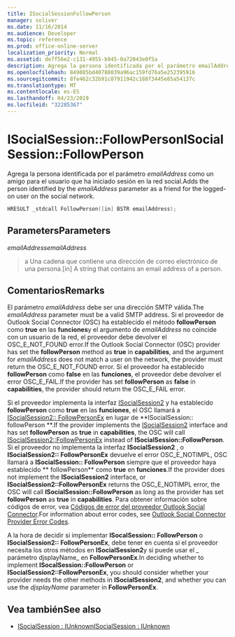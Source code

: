 ```yaml
---
title: ISocialSessionFollowPerson
manager: soliver
ms.date: 11/16/2014
ms.audience: Developer
ms.topic: reference
ms.prod: office-online-server
localization_priority: Normal
ms.assetid: de7f56e2-c131-4955-b945-0a72043e0f5a
description: Agrega la persona identificada por el parámetro emailAddress como un amigo para el usuario que ha iniciado sesión en la red social.
ms.openlocfilehash: 849085bd40788039a96ac159fd76a5e252395916
ms.sourcegitcommit: 8fe462c32b91c87911942c188f3445e85a54137c
ms.translationtype: MT
ms.contentlocale: es-ES
ms.lasthandoff: 04/23/2019
ms.locfileid: "32285367"
---
```

# <a name="isocialsessionfollowperson"></a><span data-ttu-id="0d2de-103">ISocialSession::FollowPerson</span><span class="sxs-lookup"><span data-stu-id="0d2de-103">ISocialSession::FollowPerson</span></span>

<span data-ttu-id="0d2de-104">Agrega la persona identificada por el parámetro _emailAddress_ como un amigo para el usuario que ha iniciado sesión en la red social.</span><span class="sxs-lookup"><span data-stu-id="0d2de-104">Adds the person identified by the  _emailAddress_ parameter as a friend for the logged-on user on the social network.</span></span> 
  
```cpp
HRESULT _stdcall FollowPerson([in] BSTR emailAddress);
```

## <a name="parameters"></a><span data-ttu-id="0d2de-105">Parameters</span><span class="sxs-lookup"><span data-stu-id="0d2de-105">Parameters</span></span>

<span data-ttu-id="0d2de-106">_emailAddress_</span><span class="sxs-lookup"><span data-stu-id="0d2de-106">_emailAddress_</span></span>
  
> <span data-ttu-id="0d2de-107">a Una cadena que contiene una dirección de correo electrónico de una persona.</span><span class="sxs-lookup"><span data-stu-id="0d2de-107">[in] A string that contains an email address of a person.</span></span>
    
## <a name="remarks"></a><span data-ttu-id="0d2de-108">Comentarios</span><span class="sxs-lookup"><span data-stu-id="0d2de-108">Remarks</span></span>

<span data-ttu-id="0d2de-109">El parámetro _emailAddress_ debe ser una dirección SMTP válida.</span><span class="sxs-lookup"><span data-stu-id="0d2de-109">The  _emailAddress_ parameter must be a valid SMTP address.</span></span> <span data-ttu-id="0d2de-110">Si el proveedor de Outlook Social Connector (OSC) ha establecido el método **followPerson** como **true** en las **funciones**y el argumento de _emailAddress_ no coincide con un usuario de la red, el proveedor debe devolver el OSC_E_NOT_FOUND error.</span><span class="sxs-lookup"><span data-stu-id="0d2de-110">If the Outlook Social Connector (OSC) provider has set the **followPerson** method as **true** in **capabilities**, and the argument for  _emailAddress_ does not match a user on the network, the provider must return the OSC_E_NOT_FOUND error.</span></span> <span data-ttu-id="0d2de-111">Si el proveedor ha establecido **followPerson** como **false** en las **funciones**, el proveedor debe devolver el error OSC_E_FAIL.</span><span class="sxs-lookup"><span data-stu-id="0d2de-111">If the provider has set **followPerson** as **false** in **capabilities**, the provider should return the OSC_E_FAIL error.</span></span>
  
<span data-ttu-id="0d2de-112">Si el proveedor implementa la interfaz [ISocialSession2](isocialsession2iunknown.md) y ha establecido **followPerson** como **true** en las **funciones**, el OSC llamará a [ISocialSession2:: FollowPersonEx](isocialsession2-followpersonex.md) en lugar de \*\*ISocialSession:: followPerson \*\*.</span><span class="sxs-lookup"><span data-stu-id="0d2de-112">If the provider implements the [ISocialSession2](isocialsession2iunknown.md) interface and has set **followPerson** as **true** in **capabilities**, the OSC will call [ISocialSession2::FollowPersonEx](isocialsession2-followpersonex.md) instead of **ISocialSession::FollowPerson**.</span></span> <span data-ttu-id="0d2de-113">Si el proveedor no implementa la interfaz **ISocialSession2** , o **ISocialSession2:: FollowPersonEx** devuelve el error OSC_E_NOTIMPL, OSC llamará a **ISocialSession:: FollowPerson** siempre que el proveedor haya establecido \*\* followPerson\*\* como **true** en **funciones**.</span><span class="sxs-lookup"><span data-stu-id="0d2de-113">If the provider does not implement the **ISocialSession2** interface, or **ISocialSession2::FollowPersonEx** returns the OSC_E_NOTIMPL error, the OSC will call **ISocialSession::FollowPerson** as long as the provider has set **followPerson** as **true** in **capabilities**.</span></span> <span data-ttu-id="0d2de-114">Para obtener información sobre códigos de error, vea [Códigos de error del proveedor Outlook Social Connector](outlook-social-connector-provider-error-codes.md).</span><span class="sxs-lookup"><span data-stu-id="0d2de-114">For information about error codes, see [Outlook Social Connector Provider Error Codes](outlook-social-connector-provider-error-codes.md).</span></span>
  
<span data-ttu-id="0d2de-115">A la hora de decidir si implementar **ISocalSession:: FollowPerson** o **ISocialSession2:: FollowPersonEx**, debe tener en cuenta si el proveedor necesita los otros métodos en **ISocialSession2**y si puede usar el _ parámetro djsplayName_ en **FollowPersonEx**.</span><span class="sxs-lookup"><span data-stu-id="0d2de-115">In deciding whether to implement **ISocalSession::FollowPerson** or **ISocialSession2::FollowPersonEx**, you should consider whether your provider needs the other methods in **ISocialSession2**, and whether you can use the  _djsplayName_ parameter in **FollowPersonEx**.</span></span>
  
## <a name="see-also"></a><span data-ttu-id="0d2de-116">Vea también</span><span class="sxs-lookup"><span data-stu-id="0d2de-116">See also</span></span>

- [<span data-ttu-id="0d2de-117">ISocialSession : IUnknown</span><span class="sxs-lookup"><span data-stu-id="0d2de-117">ISocialSession : IUnknown</span></span>](isocialsessioniunknown.md)


